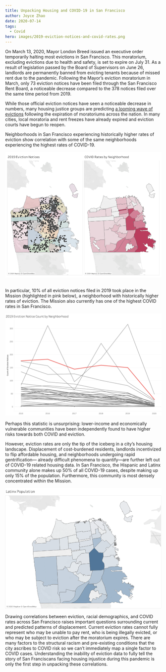 ```yaml
---
title: Unpacking Housing and COVID-19 in San Francisco
author: Joyce Zhao
date: 2020-07-14
tags:
  - Covid
hero: images/2019-eviction-notices-and-covid-rates.png
---
```

On March 13, 2020, Mayor London Breed issued an executive order temporarily halting most evictions in San Francisco. This moratorium, excluding evictions due to health and safety, is set to expire on July 31. As a result of legislation passed by the Board of Supervisors on June 26, landlords are permanently banned from evicting tenants because of missed rent due to the pandemic. Following the Mayor’s eviction moratorium in March, only 73 eviction notices have been filed through the San Francisco Rent Board, a noticeable decrease compared to the 378 notices filed over the same time period from 2019.

While those official eviction notices have seen a noticeable decrease in numbers, many housing justice groups are predicting[](https://www.nytimes.com/2020/05/27/us/coronavirus-evictions-renters.html) [a looming wave of evictions](https://www.nytimes.com/2020/05/27/us/coronavirus-evictions-renters.html) following the expiration of moratoriums across the nation. In many cities, local moratoria and rent freezes have already expired and eviction courts have begun to reopen.

Neighborhoods in San Francisco experiencing historically higher rates of eviction show correlation with some of the same neighborhoods experiencing the highest rates of COVID-19.

![2019 Eviction Notices and COVID Rates by Neighborhood, San Francisco](images/2019-eviction-notices-and-covid-rates.png)

\
In particular, 10% of all eviction notices filed in 2019 took place in the Mission (highlighted in pink below), a neighborhood with historically higher rates of eviction. The Mission also currently has one of the highest COVID rates in San Francisco.

![2019 Eviction Notice by Neighborhood, San Francisco](images/eviction-count-by-nhood.png)

Perhaps this statistic is unsurprising: lower-income and economically vulnerable communities have been independently found to have higher risks towards both COVID and eviction.

However, eviction rates are only the tip of the iceberg in a city’s housing landscape. Displacement of cost-burdened residents, landlords incentivized to flip affordable housing, and neighborhoods undergoing rapid gentrification— already difficult phenomena to quantify—are further left out of COVID-19 related housing data. In San Francisco, the Hispanic and Latinx community alone makes up 50% of all COVID-19 cases, despite making up only 15% of the population. Furthermore, this community is most densely concentrated within the Mission.

![Latinx Population, San Francisco](images/latinx-population.png)

Drawing correlations between eviction, racial demographics, and COVID rates across San Francisco raises important questions surrounding current and predicted patterns of displacement. Current eviction rates cannot fully represent who may be unable to pay rent, who is being illegally evicted, or who may be subject to eviction after the moratorium expires. There are many factors to the structural racism and pre-existing conditions that the city ascribes to COVID risk so we can’t immediately map a single factor to COVID cases. Understanding the inability of eviction data to fully tell the story of San Franciscans facing housing injustice during this pandemic is only the first step in unpacking these correlations.